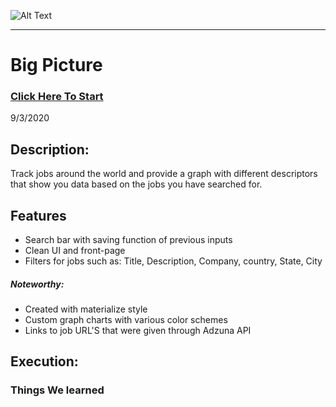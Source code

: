 ![Alt Text](image-link)

---

# Big Picture

### [Click Here To Start](link)

9/3/2020 

## Description:
Track jobs around the world and provide a graph with different descriptors that show you data based on the jobs you have searched for.

## Features
- Search bar with saving function of previous inputs
- Clean UI and front-page
- Filters for jobs such as: Title, Description, Company, country, State, City

##### Noteworthy:
- Created with materialize style
- Custom graph charts with various color schemes
- Links to job URL'S that were given through Adzuna  API

## Execution:

### Things We learned